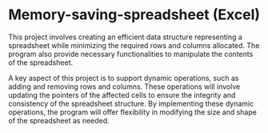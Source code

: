 # Memory-saving-spreadsheet (Excel)
This project involves creating an efficient data structure representing a spreadsheet while minimizing the required rows and columns allocated. The program also provide necessary functionalities to manipulate the contents of the spreadsheet.

A key aspect of this project is to support dynamic operations, such as adding and removing rows and columns. These operations will involve updating the pointers of the affected cells to ensure the integrity and consistency of the spreadsheet structure. By implementing these dynamic operations, the program will offer flexibility in modifying the size and shape of the spreadsheet as needed.
